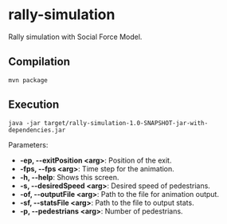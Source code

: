 # rally-simulation
Rally simulation with Social Force Model.

## Compilation
```
mvn package
```

## Execution

```
java -jar target/rally-simulation-1.0-SNAPSHOT-jar-with-dependencies.jar 
```
Parameters:
 * **-ep, --exitPosition &lt;arg>**: Position of the exit.
 * **-fps, --fps &lt;arg>**: Time step for the animation.
 * **-h, --help**: Shows this screen.
 * **-s, --desiredSpeed &lt;arg>**: Desired speed of pedestrians.
 * **-of, --outputFile &lt;arg>**: Path to the file for animation output.
 * **-sf, --statsFile &lt;arg>**: Path to the file to output stats.
 * **-p, --pedestrians &lt;arg>**: Number of pedestrians.
 
 
